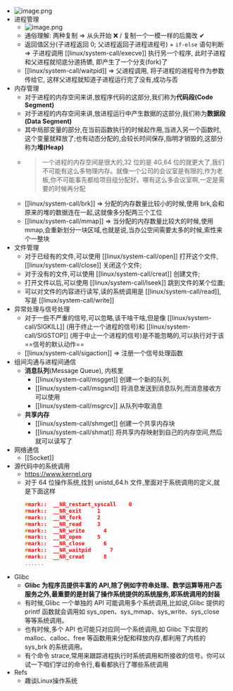 - ![image.png](../assets/image_1645969460108_0.png)
- 进程管理
  - ![image.png](../assets/image_1645969691367_0.png)
  - 通俗理解: 两种复制 => 从头开始 ❌ / 复制一个一模一样的后魔改 ✔
  - 返回值区分(子进程返回 0; 父进程返回子进程进程号) + `if-else` 语句判断 => 子进程调用 [[linux/system-call/execve]] 执行另一个程序, 此时子进程和父进程就彻底分道扬镳, 即产生了一个分支(fork)了
  - [[linux/system-call/waitpid]] => 父进程调用, 将子进程的进程号作为参数传给它, 这样父进程就知道子进程运行完了没有,成功与否
- 内存管理
  - 对于进程的内存空间来讲,放程序代码的这部分,我们称为**代码段(Code Segment)**
  - 对于进程的内存空间来讲,放进程运行中产生数据的这部分,我们称为**数据段(Data Segment)**
  - 其中局部变量的部分,在当前函数执行的时候起作用,当进入另一个函数时,这个变量就释放了;也有动态分配的,会较长时间保存,指明才销毁的,这部分称为**堆(Heap)**
  - > 一个进程的内存空间是很大的,32 位的是 4G,64 位的就更大了,我们不可能有这么多物理内存。就像一个公司的会议室是有限的,作为老板,你不可能事先都给项目组分配好。哪有这么多会议室啊,一定是需要的时候再分配
  - [[linux/system-call/brk]] => 分配的内存数量比较小的时候,使用 brk,会和原来的堆的数据连在一起,这就像多分配两三个工位
  - [[linux/system-call/mmap]] => 当分配的内存数量比较大的时候,使用 mmap,会重新划分一块区域,也就是说,当办公空间需要太多的时候,索性来个一整块
- 文件管理
  - 对于已经有的文件,可以使用 [[linux/system-call/open]] 打开这个文件, [[linux/system-call/close]] 关闭这个文件;
  - 对于没有的文件,可以使用 [[linux/system-call/creat]] 创建文件;
  - 打开文件以后,可以使用 [[linux/system-call/lseek]] 跳到文件的某个位置;
  - 可以对文件的内容进行读写,读的系统调用是 [[linux/system-call/read]], 写是 [[linux/system-call/write]]
- 异常处理与信号处理
  - 对于一些不严重的信号,可以忽略,该干啥干啥,但是像 [[linux/system-call/SIGKILL]] (用于终止一个进程的信号)和 [[linux/system-call/SIGSTOP]] (用于中止一个进程的信号)是不能忽略的,可以执行对于该 ==信号的默认动作==
  - [[linux/system-call/sigaction]] => 注册一个信号处理函数
- 组间沟通与进程间通信
  - **消息队列**(Message Queue), 内核里
    - [[linux/system-call/msgget]] 创建一个新的队列,
    - [[linux/system-call/msgsnd]] 将消息发送到消息队列,而消息接收方可以使用
    - [[linux/system-call/msgrcv]] 从队列中取消息
  - **共享内存**
    - [[linux/system-call/shmget]] 创建一个共享内存块
    - [[linux/system-call/shmat]] 将共享内存映射到自己的内存空间,然后就可以读写了
- 网络通信
  - [[Socket]]
- 源代码中的系统调用
  - https://www.kernel.org
  - 对于 64 位操作系统,找到 unistd_64.h 文件,里面对于系统调用的定义,就是下面这样
    ```cpp
    #mark::  __NR_restart_syscall    0
    #mark::  __NR_exit     1
    #mark::  __NR_fork     2
    #mark::  __NR_read     3
    #mark::  __NR_write      4
    #mark::  __NR_open     5
    #mark::  __NR_close      6
    #mark::  __NR_waitpid      7
    #mark::  __NR_creat      8
    ......
    ```
- Glibc
  - **Glibc 为程序员提供丰富的 API,除了例如字符串处理、数学运算等用户态服务之外,最重要的是封装了操作系统提供的系统服务,即系统调用的封装**
  - 有时候,Glibc 一个单独的 API 可能调用多个系统调用,比如说,Glibc 提供的 printf 函数就会调用如 sys_open、sys_mmap、sys_write、sys_close 等等系统调用。
  - 也有时候,多个 API 也可能只对应同一个系统调用,如 Glibc 下实现的 malloc、calloc、free 等函数用来分配和释放内存,都利用了内核的 sys_brk 的系统调用。
  - 有个命令 strace,常用来跟踪进程执行时系统调用和所接收的信号。你可以试一下咱们学过的命令行,看看都执行了哪些系统调用
- Refs
  - 趣谈Linux操作系统